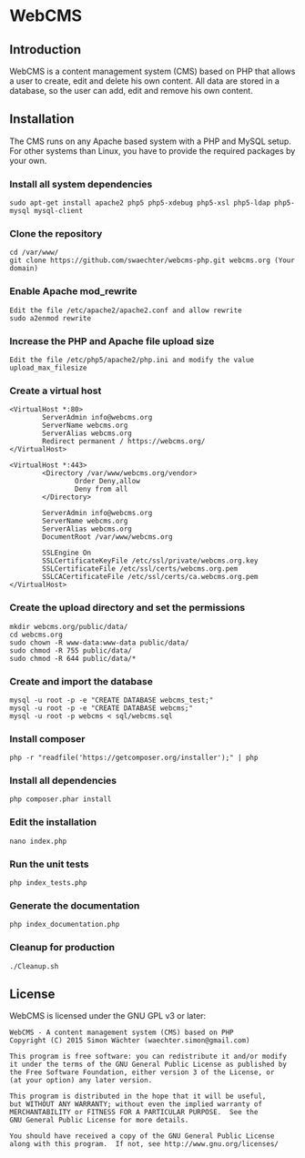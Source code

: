 # WebCMS

## Introduction

WebCMS is a content management system (CMS) based on PHP that allows a user to create, edit and delete his own content. All data are stored in a database, so the user can add, edit and remove his own content.

## Installation

The CMS runs on any Apache based system with a PHP and MySQL setup. For other systems than Linux, you have to provide the required packages by your own.

### Install all system dependencies

	sudo apt-get install apache2 php5 php5-xdebug php5-xsl php5-ldap php5-mysql mysql-client

### Clone the repository

	cd /var/www/
	git clone https://github.com/swaechter/webcms-php.git webcms.org (Your domain)

### Enable Apache mod_rewrite

	Edit the file /etc/apache2/apache2.conf and allow rewrite
	sudo a2enmod rewrite

### Increase the PHP and Apache file upload size

	Edit the file /etc/php5/apache2/php.ini and modify the value upload_max_filesize

### Create a virtual host

	<VirtualHost *:80>
			ServerAdmin info@webcms.org
			ServerName webcms.org
			ServerAlias webcms.org
			Redirect permanent / https://webcms.org/
	</VirtualHost>

	<VirtualHost *:443>
			<Directory /var/www/webcms.org/vendor>
					Order Deny,allow
					Deny from all
			</Directory>

			ServerAdmin info@webcms.org
			ServerName webcms.org
			ServerAlias webcms.org
			DocumentRoot /var/www/webcms.org

			SSLEngine On
			SSLCertificateKeyFile /etc/ssl/private/webcms.org.key
			SSLCertificateFile /etc/ssl/certs/webcms.org.pem
			SSLCACertificateFile /etc/ssl/certs/ca.webcms.org.pem
	</VirtualHost>

### Create the upload directory and set the permissions

	mkdir webcms.org/public/data/
	cd webcms.org
	sudo chown -R www-data:www-data public/data/
	sudo chmod -R 755 public/data/
	sudo chmod -R 644 public/data/*

### Create and import the database

	mysql -u root -p -e "CREATE DATABASE webcms_test;"
	mysql -u root -p -e "CREATE DATABASE webcms;"
	mysql -u root -p webcms < sql/webcms.sql

### Install composer

	php -r "readfile('https://getcomposer.org/installer');" | php

### Install all dependencies

	php composer.phar install

### Edit the installation

	nano index.php

### Run the unit tests

	php index_tests.php

### Generate the documentation

	php index_documentation.php

### Cleanup for production

	./Cleanup.sh

## License

WebCMS is licensed under the GNU GPL v3 or later:

	WebCMS - A content management system (CMS) based on PHP
	Copyright (C) 2015 Simon Wächter (waechter.simon@gmail.com)
	
	This program is free software: you can redistribute it and/or modify
	it under the terms of the GNU General Public License as published by
	the Free Software Foundation, either version 3 of the License, or
	(at your option) any later version.
	
	This program is distributed in the hope that it will be useful,
	but WITHOUT ANY WARRANTY; without even the implied warranty of
	MERCHANTABILITY or FITNESS FOR A PARTICULAR PURPOSE.  See the
	GNU General Public License for more details.
	
	You should have received a copy of the GNU General Public License
	along with this program.  If not, see http://www.gnu.org/licenses/
